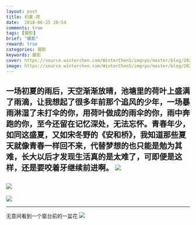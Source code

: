 ```yaml
---
layout: post
title: 初夏-荷
date:  2018-06-25 20:54
comments: true
tags: [摄影]
brief: "摄影"
reward: true
categories: 摄影
keywords: 摄影
cover: https://source.winterchen.com/WinterChenS/imgrpo/master/blog/20210412112115.jpeg
image: https://source.winterchen.com/WinterChenS/imgrpo/master/blog/20210412112115.jpeg
---
```


一场初夏的雨后，天空渐渐放晴，池塘里的荷叶上盛满了雨滴，让我想起了很多年前那个追风的少年，一场暴雨淋湿了未打伞的你，用荷叶做成的雨伞的你，雨中奔跑的你，至今还留在记忆深处，无法忘怀。青春年少，如同这盛夏，又如宋冬野的《安和桥》，我知道那些夏天就像青春一样回不来，代替梦想的也只能是勉为其难，长大以后才发现生活真的是太难了，可即便是这样，还是要咬着牙继续前进啊。
![](https://source.winterchen.com/WinterChenS/imgrpo/master/blog/20210412112115.jpeg)
---
![](https://source.winterchen.com/WinterChenS/imgrpo/master/blog/20210412112147.jpeg)
---
![](https://source.winterchen.com/WinterChenS/imgrpo/master/blog/20210412112208.jpeg)


---
无意间看到一个窗台前的一盆花
![](https://source.winterchen.com/WinterChenS/imgrpo/master/blog/20210412112226.jpeg)